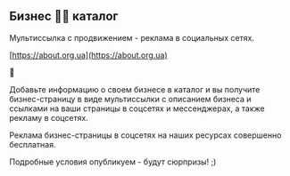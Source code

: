 ## Бизнес 💙💛 каталог

Мультиссылка с продвижением - реклама в социальных сетях.

[https://about.org.ua](https://about.org.ua)

 👋

Добавьте информацию о своем бизнесе в каталог и вы получите бизнес-страницу в виде мультиссылки с описанием бизнеса и ссылками на ваши страницы в соцсетях и мессенджерах, а также рекламу в соцсетях.

Реклама бизнес-страницы в соцсетях на наших ресурсах совершенно бесплатная.

Подробные условия опубликуем - будут сюрпризы! ;)

<!--
**aboutorgua/aboutorgua** is a ✨ _special_ ✨ repository because its `README.md` (this file) appears on your GitHub profile.

Here are some ideas to get you started:

- 🔭 I’m currently working on ...
- 🌱 I’m currently learning ...
- 👯 I’m looking to collaborate on ...
- 🤔 I’m looking for help with ...
- 💬 Ask me about ...
- 📫 How to reach me: ...
- 😄 Pronouns: ...
- ⚡ Fun fact: ...
-->
